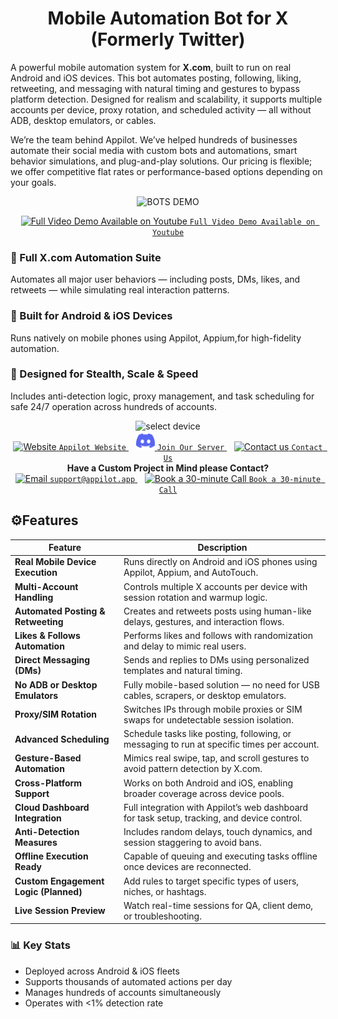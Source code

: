 <h1 align="center">Mobile Automation Bot for X (Formerly Twitter)</h1>

A powerful mobile automation system for **X.com**, built to run on real Android and iOS devices. This bot automates posting, following, liking, retweeting, and messaging with natural timing and gestures to bypass platform detection. Designed for realism and scalability, it supports multiple accounts per device, proxy rotation, and scheduled activity — all without ADB, desktop emulators, or cables.

We’re the team behind Appilot. We’ve helped hundreds of businesses automate their social media with custom bots and automations, smart behavior simulations, and plug-and-play solutions. Our pricing is flexible; we offer competitive flat rates or performance-based options depending on your goals.

<p align="center">
  <img
    src="https://github.com/user-attachments/assets/5f8daeab-d5e9-47c2-8d16-ef7cbaf6839e"
    alt="BOTS DEMO"
    width="250px"
  />
</p>

<div align="center">
  <a href="https://youtu.be/n0gvAzWYuBI?si=NeIJpb-c2xeTbpQb">
  <img
    alt="Full Video Demo Available on Youtube"
    width="25px"
    src="https://github.com/user-attachments/assets/c685ef52-2bdd-464c-bd60-cc6e34e8e867"
  />
  <code>Full Video Demo Available on Youtube</code>
</a>
</div>

### 🔁 Full X.com Automation Suite
Automates all major user behaviors — including posts, DMs, likes, and retweets — while simulating real interaction patterns.

### 📱 Built for Android & iOS Devices
Runs natively on mobile phones using Appilot, Appium,for high-fidelity automation.

### 🧠 Designed for Stealth, Scale & Speed
Includes anti-detection logic, proxy management, and task scheduling for safe 24/7 operation across hundreds of accounts.

<div align="center">
  <img
    src="https://github.com/user-attachments/assets/d200549d-7613-446f-a43b-19a4117ca360"
    alt="select device"
    width="600px"
  />
</div>


<div align="center">
  <a href="https://appilot.app/">
    <img
      alt="Website"
      width="25px"
      src="https://github.com/user-attachments/assets/8e5f3af3-b098-4c1d-980d-df9aebc680d0"
    />
    <code>Appilot Website</code>
  </a>
  &nbsp;&nbsp;
  <a href="https://discord.gg/3CZ5muJdF2">
    <img
      alt="Join Our Server"
      width="30px"
      src="https://github.com/Zeeshanahmad4/RealEstateMate-WhatsApp-Group-Management-Bot/blob/main/discord-icon-svgrepo-com.svg"
    />
    <code>Join Our Server</code>
  </a>
  &nbsp;&nbsp;
  <a href="https://t.me/appilotdev">
    <img
      alt="Contact us"
      width="30px"
      src="https://edent.github.io/SuperTinyIcons/images/svg/telegram.svg"
    />
    <code>Contact Us</code>
  </a>
</div>

<div align="center">
<strong> Have a Custom Project in Mind please Contact?</strong>

<div align="center">
  <a href="mailto:support@appilot.app">
  <img
    alt="Email"
    width="30px"
    src="https://github.com/user-attachments/assets/91c8d428-32b7-4be0-91fa-2e42c902b5b8"
  />
  <code>support@appilot.app</code>
</a>
  &nbsp;&nbsp;
  <a href="https://cal.com/app-pilot-m8i8oo/30min">
  <img
    alt="Book a 30-minute Call"
    width="30px"
    src="https://github.com/user-attachments/assets/cd3e5c7b-3e4e-4bb3-b242-bcc20ee78f13"
  />
  <code>Book a 30-minute Call</code>
</a>
<span>

<div align="left">

## ⚙️Features

| Feature                           | Description                                                                 |
|-----------------------------------|-----------------------------------------------------------------------------|
| **Real Mobile Device Execution**       | Runs directly on Android and iOS phones using Appilot, Appium, and AutoTouch. |
| **Multi-Account Handling**    | Controls multiple X accounts per device with session rotation and warmup logic. |
| **Automated Posting & Retweeting**    | Creates and retweets posts using human-like delays, gestures, and interaction flows. |
| **Likes & Follows Automation**   | Performs likes and follows with randomization and delay to mimic real users. |
| **Direct Messaging (DMs)**      | Sends and replies to DMs using personalized templates and natural timing. |
| **No ADB or Desktop Emulators**    | Fully mobile-based solution — no need for USB cables, scrapers, or desktop emulators. |
| **Proxy/SIM Rotation**           | Switches IPs through mobile proxies or SIM swaps for undetectable session isolation. |
| **Advanced Scheduling**              | Schedule tasks like posting, following, or messaging to run at specific times per account. |
| **Gesture-Based Automation**     | Mimics real swipe, tap, and scroll gestures to avoid pattern detection by X.com. |
| **Cross-Platform Support**         | Works on both Android and iOS, enabling broader coverage across device pools. |
| **Cloud Dashboard Integration**         | Full integration with Appilot’s web dashboard for task setup, tracking, and device control. |
| **Anti-Detection Measures**       | Includes random delays, touch dynamics, and session staggering to avoid bans. |
| **Offline Execution Ready**      | Capable of queuing and executing tasks offline once devices are reconnected. |
| **Custom Engagement Logic (Planned)**       | Add rules to target specific types of users, niches, or hashtags. |
| **Live Session Preview**      | Watch real-time sessions for QA, client demo, or troubleshooting. |


### 📊 Key Stats
- Deployed across Android & iOS fleets
- Supports thousands of automated actions per day
- Manages hundreds of accounts simultaneously
- Operates with <1% detection rate
